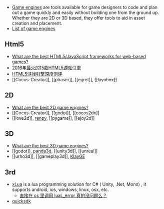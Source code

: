 - [Game engines](https://en.wikipedia.org/wiki/Game_engine) are tools available for game designers to code and plan out a game quickly and easily without building one from the ground up. Whether they are 2D or 3D based, they offer tools to aid in asset creation and placement.
- [List of game engines](https://en.wikipedia.org/wiki/List_of_game_engines)



## Html5
- [What are the best HTML5/JavaScript frameworks for web-based games?](https://www.slant.co/topics/973/~best-html5-javascript-frameworks-for-web-based-games)
- [2016年最火的15款HTML5游戏引擎](http://www.oschina.net/news/72092/2016-top-15-html5-game-engines)
- [HTML5游戏引擎深度测评](http://www.jianshu.com/p/0469cd7b1711)
- [[Cocos-Creator]], [[phaser]], [[egret]], ~~[[layabox]]~~



## 2D
- [What are the best 2D game engines?](https://www.slant.co/topics/341/~best-2d-game-engines)
- [[Cocos-Creator]], [[godot]], [[cocos2dx]]
- [[love2d]], [renpy](https://github.com/renpy/renpy), [[pygame]], [[ejoy2d]]



## 3D
- [What are the best 3D game engines?](https://www.slant.co/topics/1495/~best-3d-game-engines)
- [[godot]], [panda3d](https://github.com/panda3d/panda3d), [[unity3d]], [[unreal]]
- [[urho3d]], [[gameplay3d]], [KlayGE](https://github.com/gongminmin/KlayGE)



## 3rd
- [xLua](https://github.com/Tencent/xLua) is a lua programming solution for C# ( Unity, .Net, Mono) , it supports android, ios, windows, linux, osx, etc.
  - [直接在 cs 里调用 luaL_error 真的没问题么？](https://github.com/Tencent/xLua/issues/14)
- [quicksdk](https://www.quicksdk.com/)
